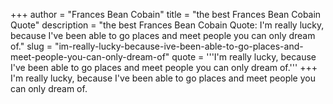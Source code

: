 +++
author = "Frances Bean Cobain"
title = "the best Frances Bean Cobain Quote"
description = "the best Frances Bean Cobain Quote: I'm really lucky, because I've been able to go places and meet people you can only dream of."
slug = "im-really-lucky-because-ive-been-able-to-go-places-and-meet-people-you-can-only-dream-of"
quote = '''I'm really lucky, because I've been able to go places and meet people you can only dream of.'''
+++
I'm really lucky, because I've been able to go places and meet people you can only dream of.
